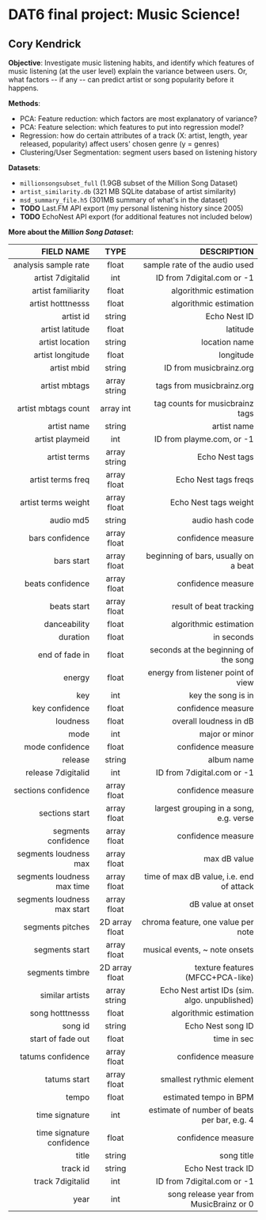 DAT6 final project: Music Science!
=======
Cory Kendrick
--------------

**Objective**: 
Investigate music listening habits, and identify which features of music listening (at the user level) explain the variance between users.
Or, what factors -- if any -- can predict artist or song popularity before it happens.

**Methods**: 
* PCA: Feature reduction: which factors are most explanatory of variance?
* PCA: Feature selection: which features to put into regression model?
* Regression: how do certain attributes of a track (X: artist, length, year released, popularity) affect users' chosen genre (y = genres)
* Clustering/User Segmentation: segment users based on listening history

**Datasets**:
* `millionsongsubset_full` (1.9GB subset of the Million Song Dataset)
* `artist_similarity.db` (321 MB SQLite database of artist similarity)
* `msd_summary_file.h5` (301MB summary of what's in the dataset)
* **TODO** Last.FM API export (my personal listening history since 2005)
* **TODO** EchoNest API export (for additional features not included below)

**More about the _Million Song Dataset_:**

| FIELD NAME                  | TYPE           | DESCRIPTION                                   |
|-----------------------------:|:----------------:|-----------------------------------------------:|
| analysis sample rate        | float          | sample rate of the audio used                 |
| artist 7digitalid           | int            | ID from 7digital.com or -1                    |
| artist familiarity          | float          | algorithmic estimation                        |
| artist hotttnesss           | float          | algorithmic estimation                        |
| artist id                   | string         | Echo Nest ID                                  |
| artist latitude             | float          | latitude                                      |
| artist location             | string         | location name                                 |
| artist longitude            | float          | longitude                                     |
| artist mbid                 | string         | ID from musicbrainz.org                       |
| artist mbtags               | array string   | tags from musicbrainz.org                     |
| artist mbtags count         | array int      | tag counts for musicbrainz tags               |
| artist name                 | string         | artist name                                   |
| artist playmeid             | int            | ID from playme.com, or -1                     |
| artist terms                | array string   | Echo Nest tags                                |
| artist terms freq           | array float    | Echo Nest tags freqs                          |
| artist terms weight         | array float    | Echo Nest tags weight                         |
| audio md5                   | string         | audio hash code                               |
| bars confidence             | array float    | confidence measure                            |
| bars start                  | array float    | beginning of bars, usually on a beat          |
| beats confidence            | array float    | confidence measure                            |
| beats start                 | array float    | result of beat tracking                       |
| danceability                | float          | algorithmic estimation                        |
| duration                    | float          | in seconds                                    |
| end of fade in              | float          | seconds at the beginning of the song          |
| energy                      | float          | energy from listener point of view            |
| key                         | int            | key the song is in                            |
| key confidence              | float          | confidence measure                            |
| loudness                    | float          | overall loudness in dB                        |
| mode                        | int            | major or minor                                |
| mode confidence             | float          | confidence measure                            |
| release                     | string         | album name                                    |
| release 7digitalid          | int            | ID from 7digital.com or -1                    |
| sections confidence         | array float    | confidence measure                            |
| sections start              | array float    | largest grouping in a song, e.g. verse        |
| segments confidence         | array float    | confidence measure                            |
| segments loudness max       | array float    | max dB value                                  |
| segments loudness max time  | array float    | time of max dB value, i.e. end of attack      |
| segments loudness max start | array float    | dB value at onset                             |
| segments pitches            | 2D array float | chroma feature, one value per note            |
| segments start              | array float    | musical events, ~ note onsets                 |
| segments timbre             | 2D array float | texture features (MFCC+PCA-like)              |
| similar artists             | array string   | Echo Nest artist IDs (sim. algo. unpublished) |
| song hotttnesss             | float          | algorithmic estimation                        |
| song id                     | string         | Echo Nest song ID                             |
| start of fade out           | float          | time in sec                                   |
| tatums confidence           | array float    | confidence measure                            |
| tatums start                | array float    | smallest rythmic element                      |
| tempo                       | float          | estimated tempo in BPM                        |
| time signature              | int            | estimate of number of beats per bar, e.g. 4   |
| time signature confidence   | float          | confidence measure                            |
| title                       | string         | song title                                    |
| track id                    | string         | Echo Nest track ID                            |
| track 7digitalid            | int            | ID from 7digital.com or -1                    |
| year                        | int            | song release year from MusicBrainz or 0       |